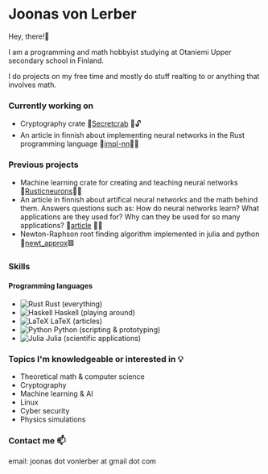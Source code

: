 # Joonas von Lerber
Hey, there!👋

I am a programming and math hobbyist studying at Otaniemi Upper secondary school in Finland.

I do projects on my free time and mostly do stuff realting to or anything that involves math. 

### Currently working on
- Cryptography crate 🔗[Secretcrab](https://github.com/Joonas-vonlerber/Secretcrab) 🔐🔓
- An article in finnish about implementing neural networks in the Rust programming language 🔗[impl-nn](https://github.com/Joonas-vonlerber/impl-nn)🦀📰

### Previous projects
- Machine learning crate for creating and teaching neural networks 🔗[Rusticneurons](https://github.com/Joonas-vonlerber/rusticneurons)🦀🧠
- An article in finnish about artifical neural networks and the math behind them. Answers questions such as: How do neural networks learn? What applications are they used for? Why can they be used for so many applications? 🔗[article](https://matematiikkalehtisolmu.fi/2023/3/neuroverkot.pdf) 📰🧠
- Newton-Raphson root finding algorithm implemented in julia and python 🔗[newt_approx](https://github.com/Joonas-vonlerber/Newton_approximation)🟥

### Skills
#### Programming languages
- ![Rust](https://img.shields.io/badge/rust-%23000000.svg?style=for-the-badge&logo=rust&logoColor=white) Rust (everything)
- ![Haskell](https://img.shields.io/badge/Haskell-5e5086?style=for-the-badge&logo=haskell&logoColor=white) Haskell (playing around)
- ![LaTeX](https://img.shields.io/badge/latex-%23008080.svg?style=for-the-badge&logo=latex&logoColor=white) LaTeX (articles)
- ![Python](https://img.shields.io/badge/python-3670A0?style=for-the-badge&logo=python&logoColor=ffdd54) Python (scripting & prototyping)
- ![Julia](https://img.shields.io/badge/-Julia-9558B2?style=for-the-badge&logo=julia&logoColor=white) Julia (scientific applications)

### Topics I'm knowledgeable or interested in 💡
- Theoretical math & computer science
- Cryptography
- Machine learning & AI
- Linux
- Cyber security
- Physics simulations

### Contact me 📫
email: joonas dot vonlerber at gmail dot com

<!--
**Joonas-vonlerber/Joonas-vonlerber** is a ✨ _special_ ✨ repository because its `README.md` (this file) appears on your GitHub profile.

Here are some ideas to get you started:

- 🔭 I’m currently working on ...
- 🌱 I’m currently learning ...
- 👯 I’m looking to collaborate on ...
- 🤔 I’m looking for help with ...
- 💬 Ask me about ...
- 📫 How to reach me: ...
- 😄 Pronouns: ...
- ⚡ Fun fact: ...
-->
